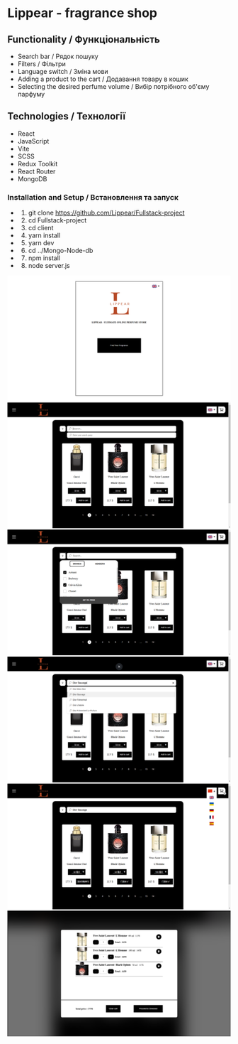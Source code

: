# Lippear - fragrance shop

## Functionality / Функціональність

- Search bar / Рядок пошуку
- Filters / Фільтри
- Language switch / Зміна мови
- Adding a product to the cart / Додавання товару в кошик
- Selecting the desired perfume volume / Вибір потрібного об'єму парфуму

## Technologies / Технології

- React
- JavaScript
- Vite
- SCSS
- Redux Toolkit
- React Router
- MongoDB


### Installation and Setup / Встановлення та запуск

- 1. git clone https://github.com/Lippear/Fullstack-project
- 2. cd Fullstack-project 
- 3. cd client
- 4. yarn install
- 5. yarn dev
- 6. cd ../Mongo-Node-db
- 7. npm install
- 8. node server.js 

![1](./screenshots/screen6.png)
![2](./screenshots/screen1.png)
![3](./screenshots/screen2.png)
![4](./screenshots/screen3.png)
![5](./screenshots/screen5.png)
![6](./screenshots/screen4.png)



